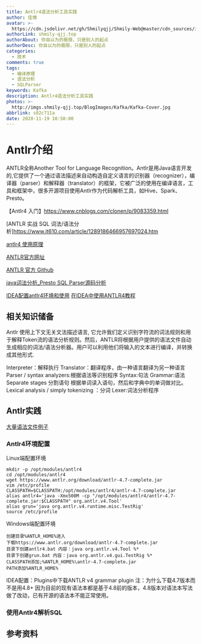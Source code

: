 ```yaml
---
title: Antlr4语法分析工具实践
author: 佳境
avatar: >-
  https://cdn.jsdelivr.net/gh/Shmilyqjj/Shmily-Web@master/cdn_sources/img/custom/avatar.jpg
authorLink: shmily-qjj.top
authorAbout: 你自以为的极限，只是别人的起点
authorDesc: 你自以为的极限，只是别人的起点
categories:
  - 技术
comments: true
tags:
  - 编译原理
  - 语法分析
  - SQLParser
keywords: Kafka
description: Antlr4语法分析工具实践
photos: >-
  http://imgs.shmily-qjj.top/BlogImages/Kafka/Kafka-Cover.jpg
abbrlink: s02c711a
date: 2020-11-19 10:50:00
---
```

# Antlr介绍  
ANTLR全称Another Tool for Language Recognition。Antlr是用Java语言开发的,它提供了一个通过语法描述来自动构造自定义语言的识别器（recognizer），编译器（parser）和解释器（translator）的框架，它被广泛的使用在编译语言，工具和框架中，很多开源项目使用Antlr作为代码解析工具，如Hive、Spark、Presto。



【Antlr4 入门】https://www.cnblogs.com/clonen/p/9083359.html


[ANTLR 实战 SQL 词法/语法分析]https://www.it610.com/article/1289186466957697024.htm

[antlr4 使用原理](https://zhmin.github.io/2019/04/26/antlr4-tutorial/)

[ANTLR官方网址](http://www.antlr.org/)

[ANTLR 官方 Github](https://github.com/antlr/antlr4)

[java词法分析_Presto SQL Parser源码分析](https://blog.csdn.net/weixin_39637203/article/details/110724221)


[IDEA配置antlr4环境和使用](https://blog.csdn.net/qq_36616602/article/details/85858133)
[在IDEA中使用ANTLR4教程](https://blog.csdn.net/sherrywong1220/article/details/53697737)



## 相关知识储备
Antlr 使用上下文无关文法描述语言, 它允许我们定义识别字符流的词法规则和用于解释Token流的语法分析规则。然后，ANTLR将根据用户提供的语法文件自动生成相应的词法/语法分析器。用户可以利用他们将输入的文本进行编译，并转换成其他形式.



Interpreter：解释执行
Translator：翻译程序，由一种语言翻译为另一种语言
Parser / syntax analyzers:根据语法等识别程序
Syntax:句法
Grammar:语法
Separate stages 分割语句
根据单词读入语句，然后和字典中的单词做对比。
Lexical analysis / simply tokenizing ：分词
Lexer:词法分析程序

## Antlr实践
[大量语法文件例子](https://github.com/antlr/grammars-v4)

### Antlr4环境配置
Linux端配置环境
```
mkdir -p /opt/modules/antlr4
cd /opt/modules/antlr4
wget https://www.antlr.org/download/antlr-4.7-complete.jar
vim /etc/profile
CLASSPATH=$CLASSPATH:/opt/modules/antlr4/antlr-4.7-complete.jar
alias antlr4='java -Xmx500M -cp "/opt/modules/antlr4/antlr-4.7-complete.jar:$CLASSPATH" org.antlr.v4.Tool'
alias grun='java org.antlr.v4.runtime.misc.TestRig'
source /etc/profile
```
Windows端配置环境
```
创建目录%ANTLR_HOME%进入
下载https://www.antlr.org/download/antlr-4.7-complete.jar
目录下创建antlr4.bat 内容：java org.antlr.v4.Tool %*
目录下创建grun.bat 内容：java org.antlr.v4.gui.TestRig %*
CLASSPATH添加;%ANTLR_HOME%\antlr-4.7-complete.jar
PATH添加%ANTLR_HOME%
```
IDEA配置：Plugins中下载ANTLR v4 grammar plugin
注：为什么下载4.7版本而不是用4.8+ 因为目前的现有语法本都是基于4.8前的版本，4.8版本对语法本写法做了改动，已有开源的语法本不能正常使用。
### 使用Antlr4解析SQL  





## 参考资料  


